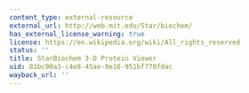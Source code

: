 ```yaml
---
content_type: external-resource
external_url: http://web.mit.edu/Star/biochem/
has_external_license_warning: true
license: https://en.wikipedia.org/wiki/All_rights_reserved
status: ''
title: StarBiochem 3-D Protein Viewer
uid: 81bc90a3-c4e8-45ae-9e16-951bf770fdac
wayback_url: ''
---
```

